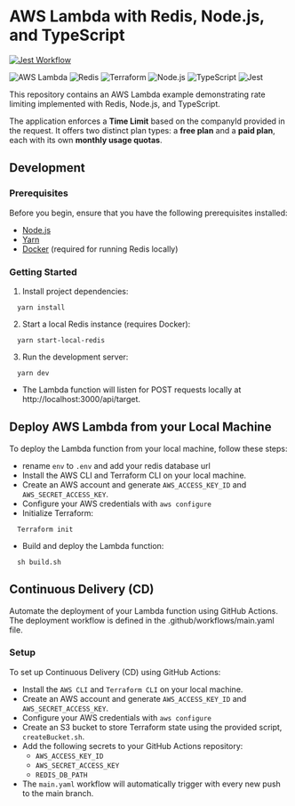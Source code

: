 # AWS Lambda with Redis, Node.js, and TypeScript

[![Jest Workflow](https://github.com/claudivanfilho/aws-lambda-redis-terraform-app/actions/workflows/tests.yaml/badge.svg)](https://github.com/claudivanfilho/aws-lambda-redis-terraform-app/actions/workflows/tests.yaml)

![AWS Lambda](https://img.shields.io/badge/AWS%20Lambda-Serverless-orange)
![Redis](https://img.shields.io/badge/Redis-Caching-red)
![Terraform](https://img.shields.io/badge/Terraform-Infrastructure%20as%20Code-blueviolet)
![Node.js](https://img.shields.io/badge/Node.js-Server%20Runtime-brightgreen)
![TypeScript](https://img.shields.io/badge/TypeScript-Language-blue)
![Jest](https://img.shields.io/badge/Jest-Testing-green)

This repository contains an AWS Lambda example demonstrating rate limiting implemented with Redis, Node.js, and TypeScript.

The application enforces a **Time Limit** based on the companyId provided in the request. It offers two distinct plan types: a **free plan** and a **paid plan**, each with its own **monthly usage quotas**.

## Development

### Prerequisites

Before you begin, ensure that you have the following prerequisites installed:

- [Node.js](https://nodejs.org/)
- [Yarn](https://yarnpkg.com/)
- [Docker](https://www.docker.com/) (required for running Redis locally)

### Getting Started

1. Install project dependencies:

```shell
  yarn install
```

2. Start a local Redis instance (requires Docker):

```shell
  yarn start-local-redis
```

3. Run the development server:

```shell
  yarn dev
```

- The Lambda function will listen for POST requests locally at http://localhost:3000/api/target.

## Deploy AWS Lambda from your Local Machine

To deploy the Lambda function from your local machine, follow these steps:

- rename `env` to `.env` and add your redis database url
- Install the AWS CLI and Terraform CLI on your local machine.
- Create an AWS account and generate `AWS_ACCESS_KEY_ID` and `AWS_SECRET_ACCESS_KEY`.
- Configure your AWS credentials with `aws configure`
- Initialize Terraform:

```shell
  Terraform init
```

- Build and deploy the Lambda function:

```shell
  sh build.sh
```

## Continuous Delivery (CD)

Automate the deployment of your Lambda function using GitHub Actions. The deployment workflow is defined in the .github/workflows/main.yaml file.

### Setup

To set up Continuous Delivery (CD) using GitHub Actions:

- Install the `AWS CLI` and `Terraform CLI` on your local machine.
- Create an AWS account and generate `AWS_ACCESS_KEY_ID` and `AWS_SECRET_ACCESS_KEY`.
- Configure your AWS credentials with `aws configure`
- Create an S3 bucket to store Terraform state using the provided script, `createBucket.sh`.
- Add the following secrets to your GitHub Actions repository:
  - `AWS_ACCESS_KEY_ID`
  - `AWS_SECRET_ACCESS_KEY`
  - `REDIS_DB_PATH`
- The `main.yaml` workflow will automatically trigger with every new push to the main branch.
